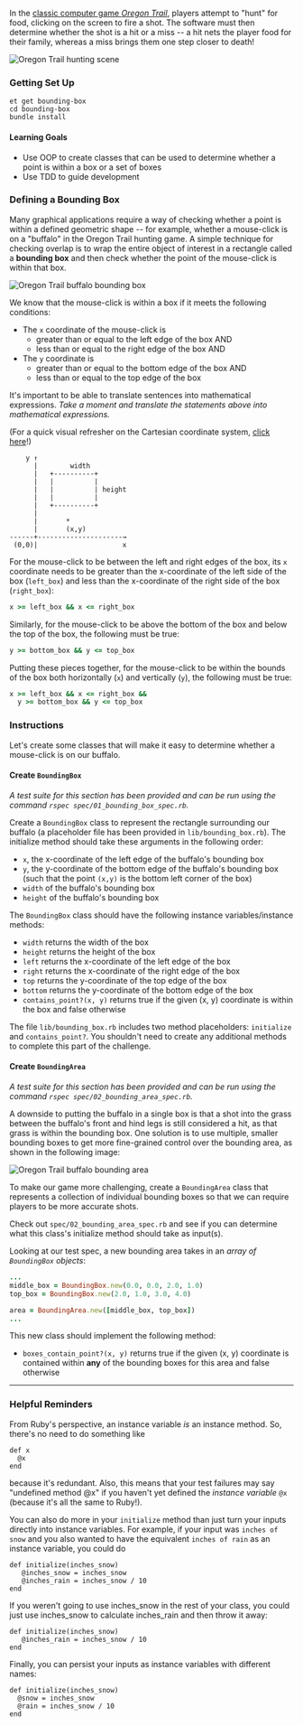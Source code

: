 In the [classic computer game _Oregon Trail_](https://en.wikipedia.org/wiki/The_Oregon_Trail_%281985_video_game%29), players attempt to "hunt" for food, clicking on the screen to fire a shot. The software must then determine whether the shot is a hit or a miss -- a hit nets the player food for their family, whereas a miss brings them one step closer to death!

![Oregon Trail hunting scene](https://s3.amazonaws.com/horizon-production/images/oregon_trail.png)

### Getting Set Up

```no-highlight
et get bounding-box
cd bounding-box
bundle install
```

#### Learning Goals

- Use OOP to create classes that can be used to determine whether a point is within a box or a set of boxes
- Use TDD to guide development

### Defining a Bounding Box

Many graphical applications require a way of checking whether a point is within a defined geometric shape -- for example, whether a mouse-click is on a "buffalo" in the Oregon Trail hunting game. A simple technique for checking overlap is to wrap the entire object of interest in a rectangle called a **bounding box** and then check whether the point of the mouse-click is within that box.

![Oregon Trail buffalo bounding box](https://s3.amazonaws.com/horizon-production/images/oregon_trail_bounding_box.png)

We know that the mouse-click is within a box if it meets the following conditions:

- The `x` coordinate of the mouse-click is
  - greater than or equal to the left edge of the box AND
  - less than or equal to the right edge of the box AND
- The `y` coordinate is
  - greater than or equal to the bottom edge of the box AND
  - less than or equal to the top edge of the box

It's important to be able to translate sentences into mathematical expressions. _Take a moment and translate the statements above into mathematical expressions._

(For a quick visual refresher on the Cartesian coordinate system, [click here](https://www.mathsisfun.com/data/cartesian-coordinates.html)!)

```no-highlight
    y ↑
      |        width
      |   +----------+
      |   |          |
      |   |          | height
      |   |          |
      |   +----------+
      |
      |       *
      |       (x,y)
------+---------------------→
 (0,0)|                     x
```


For the mouse-click to be between the left and right edges of the box,
its `x` coordinate needs to be greater than the x-coordinate of the
left side of the box (`left_box`) and less than the x-coordinate of the right side of the box (`right_box`):

```ruby
x >= left_box && x <= right_box
```

Similarly, for the mouse-click to be above the bottom of the box and below the top of the box, the following must be true:

```ruby
y >= bottom_box && y <= top_box
```

Putting these pieces together, for the mouse-click to be within the bounds of the box both horizontally (`x`) and vertically (`y`), the following must be true:

```ruby
x >= left_box && x <= right_box &&
  y >= bottom_box && y <= top_box
```

### Instructions

Let's create some classes that will make it easy to determine whether a mouse-click is on our buffalo.

#### Create `BoundingBox`

*A test suite for this section has been provided and can be run using the command `rspec spec/01_bounding_box_spec.rb`.*

Create a `BoundingBox` class to represent the rectangle surrounding our buffalo (a placeholder file has been provided in `lib/bounding_box.rb`). The initialize method should take these arguments in the following order:

- `x`, the x-coordinate of the left edge of the buffalo's bounding box
- `y`, the y-coordinate of the bottom edge of the buffalo's bounding box (such that the point `(x,y)` is the bottom left corner of the box)
- `width` of the buffalo's bounding box
- `height` of the buffalo's bounding box

The `BoundingBox` class should have the following instance variables/instance methods:

- `width` returns the width of the box
- `height` returns the height of the box
- `left` returns the x-coordinate of the left edge of the box
- `right` returns the x-coordinate of the right edge of the box
- `top` returns the y-coordinate of the top edge of the box
- `bottom` returns the y-coordinate of the bottom edge of the box
- `contains_point?(x, y)` returns true if the given (x, y) coordinate is within the box and false otherwise

The file `lib/bounding_box.rb` includes two method placeholders: `initialize` and `contains_point?`. You shouldn't need to create any additional methods to complete this part of the challenge.

#### Create `BoundingArea`

*A test suite for this section has been provided and can be run using the command `rspec spec/02_bounding_area_spec.rb`.*

A downside to putting the buffalo in a single box is that a shot into the grass between the buffalo's front and hind legs is still considered a hit, as that grass is within the bounding box. One solution is to use multiple, smaller bounding boxes to get more fine-grained control over the bounding area, as shown in the following image:

![Oregon Trail buffalo bounding area](https://s3.amazonaws.com/horizon-production/images/oregon_trail_bounding_area.png)

To make our game more challenging, create a `BoundingArea` class that represents a collection of individual bounding boxes so that we can require players to be more accurate shots.

Check out `spec/02_bounding_area_spec.rb` and see if you can determine what this class's initialize method should take as input(s).


Looking at our test spec, a new bounding area takes in an _array of `BoundingBox` objects_:

```ruby
...
middle_box = BoundingBox.new(0.0, 0.0, 2.0, 1.0)
top_box = BoundingBox.new(2.0, 1.0, 3.0, 4.0)

area = BoundingArea.new([middle_box, top_box])
...
```

This new class should implement the following method:

- `boxes_contain_point?(x, y)` returns true if the given (x, y) coordinate is contained within **any** of the bounding boxes for this area and false otherwise

---

### Helpful Reminders

From Ruby's perspective, an instance variable _is_ an instance method. So, there's no need to do something like

```
def x
  @x
end
```

because it's redundant. Also, this means that your test failures may say "undefined method @x" if you haven't yet defined the _instance variable_ `@x` (because it's all the same to Ruby!).

You can also do more in your `initialize` method than just turn your inputs directly into instance variables. For example, if your input was `inches of snow` and you also wanted to have the equivalent `inches of rain` as an instance variable, you could do

```
def initialize(inches_snow)
   @inches_snow = inches_snow
   @inches_rain = inches_snow / 10
end
```

If you weren't going to use inches_snow in the rest of your class, you could just
use inches_snow to calculate inches_rain and then throw it away:

```
def initialize(inches_snow)
   @inches_rain = inches_snow / 10
end
```

Finally, you can persist your inputs as instance variables with different names:

```
def initialize(inches_snow)
  @snow = inches_snow
  @rain = inches_snow / 10
end
```
